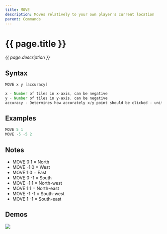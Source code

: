 ```yaml
---
title: MOVE
description: Moves relatively to your own player's current location
parent: Commands
---
```


# {{ page.title }}

_{{ page.description }}_

## Syntax

```java
MOVE x y [accuracy] 

x - Number of tiles in x-axis, can be negative
y - Number of tiles in y-axis, can be negative
accuracy - Determines how accurately x/y point should be clicked - unit is tiles, higher number means less accurate
```

## Examples

```java
MOVE 5 1
MOVE -5 -5 2
```

## Notes

- MOVE 0 1 = North
- MOVE -1 0 = West
- MOVE 1 0 = East
- MOVE 0 -1 = South
- MOVE -1 1 = North-west
- MOVE 1 1 = North-east
- MOVE -1 -1 = South-west
- MOVE 1 -1 = South-east

## Demos

![](https://i.imgur.com/tl9EtDV.gif)

